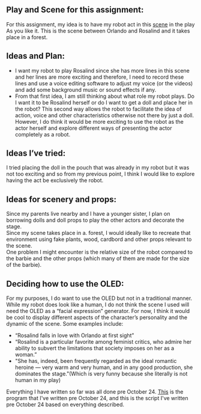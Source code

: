 ## Play and Scene for this assignment: 
For this assignment, my idea is to have my robot act in this [scene](https://www.youtube.com/watch?v=kyF2JWZ-OAc) in the play As you like it. This is the scene between Orlando and Rosalind and it takes place in a forest. 

## Ideas and Plan: 
<ul>
  <li>I want my robot to play Rosalind since she has more lines in this scene and her lines are more exciting and therefore, I need to record these lines and use a voice editing software to adjust my voice (or the videos) and add some background music or sound effects if any. </li>
 
<li> From that first idea, I am still thinking about what role my robot plays. Do I want it to be Rosalind herself or do I want to get a doll and place her in the robot? This second way allows the robot to facilitate the idea of action, voice and other characteristics otherwise not there by just a doll. However, I do think it would be more exciting to use the robot as the actor herself and explore different ways of presenting the actor completely as a robot. </li>
</ul>

## Ideas I’ve tried: 
I tried placing the doll in the pouch that was already in my robot but it was not too exciting and so from my previous point, I think I would like to explore having the act be exclusively the robot.

## Ideas for scenery and props: 

Since my parents live nearby and I have a younger sister, I plan on borrowing dolls and doll props to play the other actors and decorate the stage. </br> 
Since my scene takes place in a. forest, I would ideally like to recreate that environment using fake plants, wood, cardbord and other props relevant to the scene. </br>
One problem I might encounter is the relative size of the robot compared to the barbie and the other props (which many of them are made for the size of the barbie).

##  Deciding how to use the OLED: 

For my purposes, I do want to use the OLED but not in a traditional manner. While my robot does look like a human, I do not think the scene I used will need the OLED as a “facial expression” generator. For now, I think it would be cool to display different aspects of the character’s personality and the dynamic of the scene.
Some examples include: </br>
<ul>
  <li>“Rosalind falls in love with Orlando at first sight”</li>
  <li>“Rosalind is a particular favorite among feminist critics, who admire her ability to subvert the limitations that society imposes on her as a woman.”</li>
  <li> "She has, indeed, been frequently regarded as the ideal romantic heroine — very warm and very human, and in any good production, she dominates the stage."(Which is very funny because she literally is not human in my play)
  </ul>
  
Everything I have written so far was all done pre October 24. [This](https://github.com/LiyanIbrahim/performingRobots/blob/master/robotShakespeare/shakespeareT1.ino) is the program that I've written pre October 24, and this is the script I've written pre October 24 based on everything described. 


  

